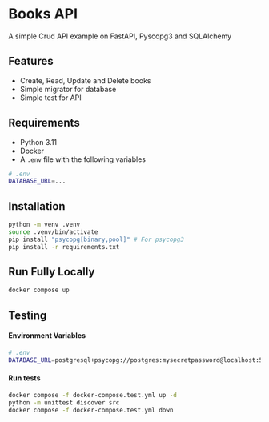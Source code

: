 # Books API

A simple Crud API example on FastAPI, Pyscopg3 and SQLAlchemy

## Features

- Create, Read, Update and Delete books
- Simple migrator for database
- Simple test for API

## Requirements

- Python 3.11
- Docker
- A `.env` file with the following variables

```sh
# .env
DATABASE_URL=...
```

## Installation

```sh
python -m venv .venv
source .venv/bin/activate
pip install "psycopg[binary,pool]" # For psycopg3
pip install -r requirements.txt
```

## Run Fully Locally

```sh
docker compose up
```

## Testing

#### Environment Variables

```sh
# .env
DATABASE_URL=postgresql+psycopg://postgres:mysecretpassword@localhost:5432/postgres
```

#### Run tests

```sh
docker compose -f docker-compose.test.yml up -d
python -m unittest discover src
docker compose -f docker-compose.test.yml down
```
